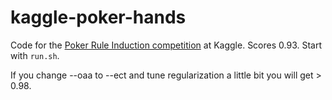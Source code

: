 kaggle-poker-hands
==================

Code for the [Poker Rule Induction competition](http://www.kaggle.com/c/poker-rule-induction) at Kaggle. Scores 0.93. Start with `run.sh`. 

If you change --oaa to --ect and tune regularization a little bit you will get > 0.98.
